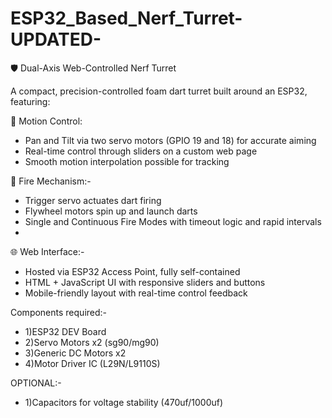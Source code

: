 # ESP32_Based_Nerf_Turret-UPDATED-
🛡️ Dual-Axis Web-Controlled Nerf Turret

A compact, precision-controlled foam dart turret built around an ESP32, featuring:

🎯 Motion Control:
- Pan and Tilt via two servo motors (GPIO 19 and 18) for accurate aiming
- Real-time control through sliders on a custom web page
- Smooth motion interpolation possible for tracking 

🔫 Fire Mechanism:-
- Trigger servo actuates dart firing
- Flywheel motors spin up and launch darts
- Single and Continuous Fire Modes with timeout logic and rapid intervals
- 
🌐 Web Interface:-
- Hosted via ESP32 Access Point, fully self-contained
- HTML + JavaScript UI with responsive sliders and buttons
- Mobile-friendly layout with real-time control feedback



Components required:-
- 1)ESP32 DEV Board
- 2)Servo Motors x2  (sg90/mg90)
- 3)Generic DC Motors x2
- 4)Motor Driver IC  (L29N/L9110S)

OPTIONAL:-
- 1)Capacitors  for voltage stability  (470uf/1000uf)                                    
